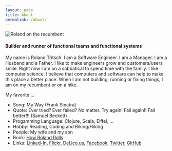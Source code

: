```yaml
---
layout: page
title: About
permalink: /about/
---
```


![Roland on the recumbent](../images/recumbent.jpg)

#### Builder and runner of functional teams and functional systems

My name is Roland Tritsch. I am a Software Engineer. I am a Manager. I am a Husband and a Father. I like to make engineers grow and customers/users smile. Right now I am on a sabbatical to spend time with the family. I like computer science. I believe that computers and software can help to make this place a better place. When I am not building, running or fixing things, I am on my recumbent or on a hike.

My favorite ...

* Song: My Way (Frank Sinatra)
* Quote: Ever tried? Ever failed? No matter. Try again! Fail again!! Fail better!!! (Samuel Beckett)
* Progamming Language: Clojure, Scala, Eiffel, ...
* Hobby: Reading, Coding and Biking/Hiking
* People: My wife and my son
* Book: [How Roland Rolls](http://howrolandrolls.com)
* Links: [Linked-In](https://www.linkedin.com/in/rolandtritsch), [Flickr](https://www.flickr.com/photos/rolandtritsch), [Del.ico.us](https://delicious.com/rolandtritsch), [Facebook](https://www.facebook.com/roland.tritsch), [Twitter](https://twitter.com/innolocity), [GitHub](https://github.com/rolandtritsch)
